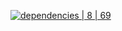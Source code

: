 [![dependencies | 8 | 69](https://img.shields.io/badge/dependencies-8%20|%2069-blue.svg)](DEPENDENCIES.md)


